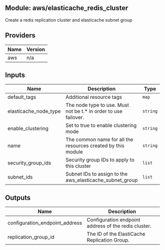 ## Module: aws/elasticache\_redis\_cluster

Create a redis replication cluster and elasticache subnet group

## Providers

| Name | Version |
|------|---------|
| aws | n/a |

## Inputs

| Name | Description | Type | Default | Required |
|------|-------------|------|---------|:-----:|
| default\_tags | Additional resource tags | `map` | `{}` | no |
| elasticache\_node\_type | The node type to use. Must not be t.* in order to use failover. | `string` | `"cache.m3.medium"` | no |
| enable\_clustering | Set to true to enable clustering mode | `string` | `true` | no |
| name | The common name for all the resources created by this module | `string` | n/a | yes |
| security\_group\_ids | Security group IDs to apply to this cluster | `list` | n/a | yes |
| subnet\_ids | Subnet IDs to assign to the aws\_elasticache\_subnet\_group | `list` | n/a | yes |

## Outputs

| Name | Description |
|------|-------------|
| configuration\_endpoint\_address | Configuration endpoint address of the redis cluster. |
| replication\_group\_id | The ID of the ElastiCache Replication Group. |

